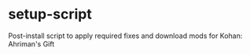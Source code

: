 # setup-script
Post-install script to apply required fixes and download mods for Kohan: Ahriman's Gift

